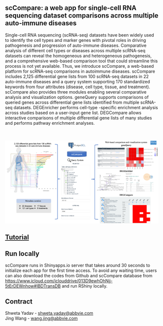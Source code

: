 
## scCompare: a web app for single-cell RNA sequencing dataset comparisons across multiple auto-immune diseases


Single-cell RNA sequencing (scRNA-seq) datasets have been widely used to identify the cell types and marker genes with pivotal roles in driving pathogenesis and progression of auto-immune diseases. Comparative analysis of different cell types or diseases across multiple scRNA-seq datasets can reveal the homogeneous and heterogeneous pathogenesis, and a comprehensive web-based comparison tool that could streamline this process is not yet available. Thus, we introduce scCompare, a web-based platform for scRNA-seq comparisons in autoimmune diseases. scCompare includes 2,125 differential gene lists from 100 scRNA-seq datasets in 22 auto-immune diseases and a query system supporting 170 standardized keywords from four attributes (disease, cell type, tissue, and treatment). scCompare also provides three modules enabling several comparative analysis and visualization options. geneQuery supports comparisons of queried genes across differential gene lists identified from multiple scRNA-seq datasets. DEGEnricher performs cell-type -specific enrichment analysis across studies based on a user-input gene list. DEGCompare allows interactive comparisons of multiple differential gene lists of many studies and performs pathway enrichment analyses.

<br/><br/>
![alt text](https://github.com/abbviegrc/scCompare/blob/main/scCompare.png?raw=true)

## <a href="https://github.com/abbviegrc/scCompare/blob/main/Manual_scCompare.pdf">Tutorial</a>

## Run locally
scCompare runs in Shinyapps.io server that takes around 30 seconds to initialize each app for the first time access. To avoid any waiting time, users can also download the codes from Github and scCompare database from <a href="https://www.icloud.com/iclouddrive/013D9ewhOhNjj-5tErDEWnhow#IBDTransDB" target="_blank">https://www.icloud.com/iclouddrive/013D9ewhOhNjj-5tErDEWnhow#IBDTransDB</a> and run RShiny locally.

## Contract
Shweta Yadav - shweta.yadav@abbvie.com</br>
Jing Wang - wang.jing@abbvie.com
